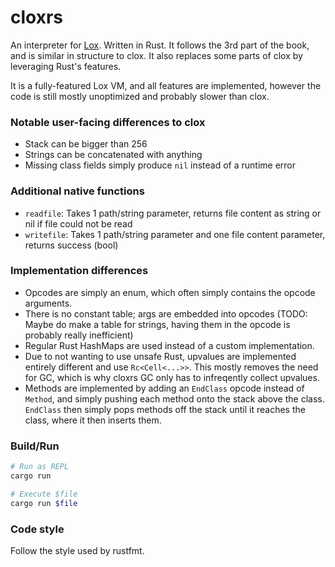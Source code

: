 # cloxrs

An interpreter for [Lox](http://craftinginterpreters.com). Written in Rust.
It follows the 3rd part of the book, and is similar in structure to clox.
It also replaces some parts of clox by leveraging Rust's features.

It is a fully-featured Lox VM, and all features are implemented, however the code is still
mostly unoptimized and probably slower than clox.

### Notable user-facing differences to clox

- Stack can be bigger than 256
- Strings can be concatenated with anything
- Missing class fields simply produce `nil` instead of a runtime error

### Additional native functions

- `readfile`: Takes 1 path/string parameter, returns file content as string or nil
if file could not be read
- `writefile`: Takes 1 path/string parameter and one file content parameter, 
returns success (bool)

### Implementation differences

- Opcodes are simply an enum, which often simply contains the opcode arguments.
- There is no constant table; args are embedded into opcodes (TODO: Maybe do make a
table for strings, having them in the opcode is probably really inefficient)
- Regular Rust HashMaps are used instead of a custom implementation.
- Due to not wanting to use unsafe Rust, upvalues are implemented entirely
different and use `Rc<Cell<...>>`. This mostly removes the need for GC, which is why cloxrs
GC only has to infreqently collect upvalues.
- Methods are implemented by adding an `EndClass` opcode instead of `Method`, and simply pushing each method onto the
stack above the class. `EndClass` then simply pops methods off the stack until it reaches the class,
where it then inserts them.

### Build/Run

``` bash
# Run as REPL
cargo run 

# Execute $file
cargo run $file
```

### Code style

Follow the style used by rustfmt.
